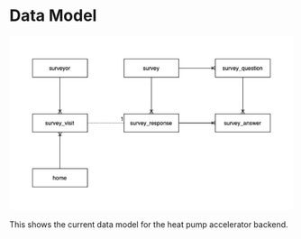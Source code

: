 # Data Model

![Data model](figures/data-model.drawio.png)

This shows the current data model for the heat pump accelerator backend.
